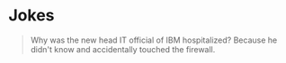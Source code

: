 # Jokes

> Why was the new head IT official of IBM hospitalized? Because he didn't know and accidentally touched the firewall.
